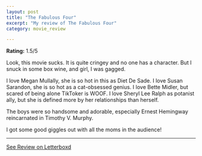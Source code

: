 ```yaml
---
layout: post
title: "The Fabulous Four"
excerpt: "My review of The Fabulous Four"
category: movie_review

---
```


**Rating:** 1.5/5

Look, this movie sucks. It is quite cringey and no one has a character. But I snuck in some box wine, and girl, I was gagged.

I love Megan Mullally, she is so hot in this as Diet De Sade. I love Susan Sarandon, she is so hot as a cat-obsessed genius. I love Bette Midler, but scared of being alone TikToker is WOOF. I love Sheryl Lee Ralph as potanist ally, but she is defined more by her relationships than herself.

The boys were so handsome and adorable, especially Ernest Hemingway reincarnated in Timothy V. Murphy.

I got some good giggles out with all the moms in the audience!

<hr>

[See Review on Letterboxd](https://boxd.it/70jC5H)
